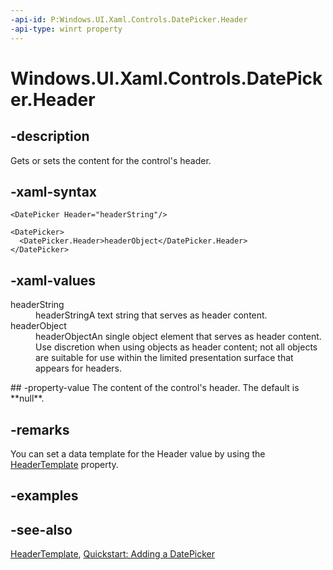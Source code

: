 ```yaml
---
-api-id: P:Windows.UI.Xaml.Controls.DatePicker.Header
-api-type: winrt property
---
```


<!-- Property syntax
public object Header { get;  set; }
-->

# Windows.UI.Xaml.Controls.DatePicker.Header

## -description
Gets or sets the content for the control's header.

## -xaml-syntax
```xaml
<DatePicker Header="headerString"/>

```

```xaml
<DatePicker>
  <DatePicker.Header>headerObject</DatePicker.Header>
</DatePicker>

```


## -xaml-values
<dl><dt>headerString</dt><dd>headerStringA text string that serves as header content.</dd>
<dt>headerObject</dt><dd>headerObjectAn single object element that serves as header content. Use discretion when using objects as header content; not all objects are suitable for use within the limited presentation surface that appears for headers.</dd>
</dl>
## -property-value
The content of the control's header. The default is **null**.

## -remarks
You can set a data template for the Header value by using the [HeaderTemplate](datepicker_headertemplate.md) property.

## -examples

## -see-also
[HeaderTemplate](datepicker_headertemplate.md), [Quickstart: Adding a DatePicker](https://msdn.microsoft.com/library/feae870d-e423-457b-9d0a-3929247952a9)

